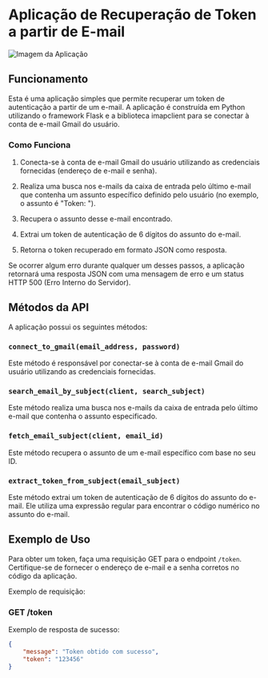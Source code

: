 # Aplicação de Recuperação de Token a partir de E-mail

![Imagem da Aplicação](https://exemplo.com/imagem.png)

## Funcionamento

Esta é uma aplicação simples que permite recuperar um token de autenticação a partir de um e-mail. A aplicação é construída em Python utilizando o framework Flask e a biblioteca imapclient para se conectar à conta de e-mail Gmail do usuário.

### Como Funciona

1. Conecta-se à conta de e-mail Gmail do usuário utilizando as credenciais fornecidas (endereço de e-mail e senha).

2. Realiza uma busca nos e-mails da caixa de entrada pelo último e-mail que contenha um assunto específico definido pelo usuário (no exemplo, o assunto é "Token: ").

3. Recupera o assunto desse e-mail encontrado.

4. Extrai um token de autenticação de 6 dígitos do assunto do e-mail.

5. Retorna o token recuperado em formato JSON como resposta.

Se ocorrer algum erro durante qualquer um desses passos, a aplicação retornará uma resposta JSON com uma mensagem de erro e um status HTTP 500 (Erro Interno do Servidor).

## Métodos da API

A aplicação possui os seguintes métodos:

### `connect_to_gmail(email_address, password)`

Este método é responsável por conectar-se à conta de e-mail Gmail do usuário utilizando as credenciais fornecidas.

### `search_email_by_subject(client, search_subject)`

Este método realiza uma busca nos e-mails da caixa de entrada pelo último e-mail que contenha o assunto especificado.

### `fetch_email_subject(client, email_id)`

Este método recupera o assunto de um e-mail específico com base no seu ID.

### `extract_token_from_subject(email_subject)`

Este método extrai um token de autenticação de 6 dígitos do assunto do e-mail. Ele utiliza uma expressão regular para encontrar o código numérico no assunto do e-mail.

## Exemplo de Uso

Para obter um token, faça uma requisição GET para o endpoint `/token`. Certifique-se de fornecer o endereço de e-mail e a senha corretos no código da aplicação.

Exemplo de requisição:

### GET /token


Exemplo de resposta de sucesso:

```json
{
    "message": "Token obtido com sucesso",
    "token": "123456"
}
